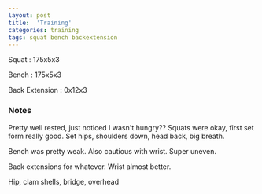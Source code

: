 ```yaml
---
layout: post
title:  'Training'
categories: training
tags: squat bench backextension
---
```


Squat       :   175x5x3

Bench       :   175x5x3

Back Extension  :   0x12x3

### Notes

Pretty well rested, just noticed I wasn't hungry?? Squats were okay, first set form
really good. Set hips, shoulders down, head back, big breath.

Bench was pretty weak. Also cautious with wrist. Super uneven.

Back extensions for whatever. Wrist almost better.

Hip, clam shells, bridge, overhead
